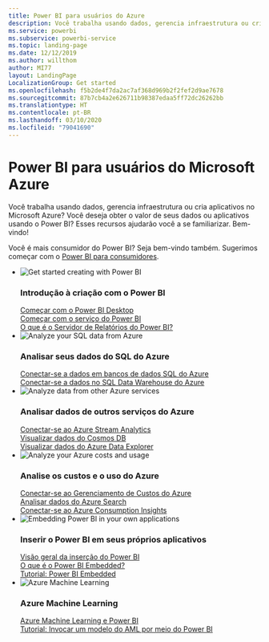 ```yaml
---
title: Power BI para usuários do Azure
description: Você trabalha usando dados, gerencia infraestrutura ou cria aplicativos no Microsoft Azure?
ms.service: powerbi
ms.subservice: powerbi-service
ms.topic: landing-page
ms.date: 12/12/2019
ms.author: willthom
author: MI77
layout: LandingPage
LocalizationGroup: Get started
ms.openlocfilehash: f5b2de4f7da2ac7af368d969b2f2fef2d9ae7678
ms.sourcegitcommit: 87b7cb4a2e626711b98387edaa5ff72dc26262bb
ms.translationtype: HT
ms.contentlocale: pt-BR
ms.lasthandoff: 03/10/2020
ms.locfileid: "79041690"
---
```

# <a name="power-bi-for-microsoft-azure-users"></a>Power BI para usuários do Microsoft Azure 

Você trabalha usando dados, gerencia infraestrutura ou cria aplicativos no Microsoft Azure? Você deseja obter o valor de seus dados ou aplicativos usando o Power BI? Esses recursos ajudarão você a se familiarizar. Bem-vindo!

Você é mais consumidor do Power BI? Seja bem-vindo também. Sugerimos começar com o [Power BI para consumidores](consumer/index.yml).

<ul class="panelContent cardsF"> 
            <li> 
                  <div class="cardSize"> 
                        <div class="cardPadding"> 
                              <div class="card"> 
                                    <div class="cardImageOuter">
                                          <div class="cardImage">
                                                <img alt="Get started creating with Power BI" src="media/power-bi-creator-landing/power-bi-designer-get-started.svg" data-linktype="relative-path">
                                          </div>
                                    </div>
                                    <div class="cardText"> 
                                          <h3>Introdução à criação com o Power BI</h3> 
                                          <p></p>
                                               <a href="desktop-what-is-desktop.md">Começar com o Power BI Desktop</a><br/> 
                                               <a href="fundamentals/power-bi-overview.md">Começar com o serviço do Power BI</a><br/> 
                                               <a href="report-server/get-started.md">O que é o Servidor de Relatórios do Power BI?</a>
                                    </div> 
                              </div> 
                        </div> 
                  </div> 
            </li>
            <li> 
                  <div class="cardSize"> 
                        <div class="cardPadding"> 
                              <div class="card"> 
                                    <div class="cardImageOuter">
                                          <div class="cardImage">
                                                <img alt="Analyze your SQL data from Azure" src="media/power-bi-creator-landing/power-bi-designer-transform-shape-data.svg" data-linktype="relative-path">
                                          </div>
                                    </div>
                                    <div class="cardText"> 
                                          <h3>Analisar seus dados do SQL do Azure</h3> 
                                          <p></p>
                                                <a href="service-azure-sql-database-with-direct-connect.md">Conectar-se a dados em bancos de dados SQL do Azure</a><br/> 
                                                <a href="service-azure-sql-data-warehouse-with-direct-connect.md">Conectar-se a dados no SQL Data Warehouse do Azure</a> 
                                    </div> 
                              </div> 
                        </div> 
                  </div> 
            </li>
            <li> 
                  <div class="cardSize"> 
                        <div class="cardPadding"> 
                              <div class="card"> 
                                    <div class="cardImageOuter">
                                          <div class="cardImage">
                                                <img alt="Analyze data from other Azure services" src="media/power-bi-creator-landing/power-bi-designer-connect-data.svg" data-linktype="relative-path">
                                          </div>
                                    </div>
                                    <div class="cardText"> 
                                          <h3>Analisar dados de outros serviços do Azure</h3> 
                                          <p></p>
                                                <a href="https://docs.microsoft.com/azure/stream-analytics/stream-analytics-power-bi-dashboard">Conectar-se ao Azure Stream Analytics</a><br/> 
                                                <a href="https://docs.microsoft.com/azure/cosmos-db/powerbi-visualize">Visualizar dados do Cosmos DB</a><br/> 
                                                <a href="https://docs.microsoft.com/azure/data-explorer/visualize-power-bi">Visualizar dados do Azure Data Explorer</a>
                                    </div> 
                              </div> 
                        </div> 
                  </div> 
            </li>
            <li> 
                  <div class="cardSize"> 
                        <div class="cardPadding"> 
                              <div class="card"> 
                                    <div class="cardImageOuter">
                                          <div class="cardImage">
                                                <img alt="Analyze your Azure costs and usage" src="media/power-bi-creator-landing/power-bi-designer-licensing.svg" data-linktype="relative-path">
                                          </div>
                                    </div>
                                    <div class="cardText"> 
                                          <h3>Analise os custos e o uso do Azure</h3> 
                                          <p></p>
                                                <a href="desktop-connect-azure-cost-management.md">Conectar-se ao Gerenciamento de Custos do Azure</a><br/> 
                                                <a href="service-connect-to-azure-search.md">Analisar dados do Azure Search</a><br/> 
                                                <a href="desktop-connect-azure-consumption-insights.md">Conectar-se ao Azure Consumption Insights</a>
                                    </div> 
                              </div> 
                        </div> 
                  </div> 
            </li>
            <li> 
                  <div class="cardSize"> 
                        <div class="cardPadding"> 
                              <div class="card"> 
                                    <div class="cardImageOuter">
                                          <div class="cardImage">
                                                <img alt="Embedding Power BI in your own applications" src="media/power-bi-creator-landing/power-bi-designer-modeling-data-relationships.svg" data-linktype="relative-path">
                                          </div>
                                    </div>
                                    <div class="cardText"> 
                                          <h3>Inserir o Power BI em seus próprios aplicativos</h3> 
                                          <p></p>
                                                <a href="developer/embedding.md">Visão geral da inserção do Power BI</a><br/>
                                                <a href="developer/azure-pbie-what-is-power-bi-embedded.md">O que é o Power BI Embedded?</a><br/> 
                                                <a href="developer/embed-sample-for-customers.md">Tutorial: Power BI Embedded </a> 
                                    </div> 
                              </div> 
                        </div> 
                  </div> 
            </li>
            <li> 
                  <div class="cardSize"> 
                        <div class="cardPadding"> 
                              <div class="card"> 
                                    <div class="cardImageOuter">
                                          <div class="cardImage">
                                                <img alt="Azure Machine Learning" src="media/power-bi-creator-landing/power-bi-designer-create-reports-visuals-dashboards.svg" data-linktype="relative-path">
                                          </div>
                                    </div>
                                    <div class="cardText"> 
                                          <h3>Azure Machine Learning</h3> 
                                          <p></p>
                                                <a href="service-machine-learning-integration.md">Azure Machine Learning e Power BI</a><br/> 
                                                <a href="service-tutorial-invoke-machine-learning-model.md">Tutorial: Invocar um modelo do AML por meio do Power BI</a><br/> 
                                    </div> 
                              </div> 
                        </div> 
                  </div> 
            </li>
</ul>



